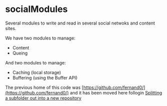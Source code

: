 # socialModules
Several modules to write and read in several social netwoks and content sites.

We have two modules to manage:
* Content
* Queing

And two modules to manage:
* Caching (local storage)
* Buffering (using the Buffer API)

The previous home of this code was [https://github.com/fernand0/](https://github.com/fernand0/) and it has been moved here follogin [Splitting a subfolder out into a new repository
](https://docs.github.com/en/github/using-git/splitting-a-subfolder-out-into-a-new-repository)
